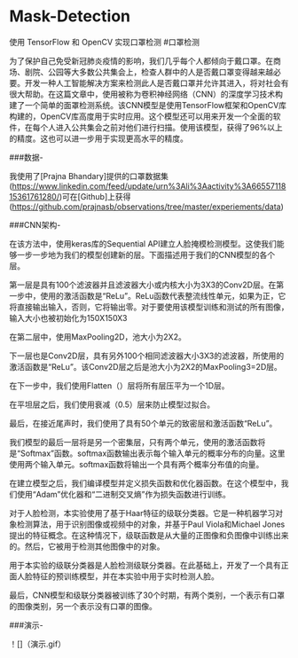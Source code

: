 # Mask-Detection
使用 TensorFlow 和 OpenCV 实现口罩检测
#口罩检测

为了保护自己免受新冠肺炎疫情的影响，我们几乎每个人都倾向于戴口罩。在商场、剧院、公园等大多数公共集会上，检查人群中的人是否戴口罩变得越来越必要。开发一种人工智能解决方案来检测此人是否戴口罩并允许其进入，将对社会有很大帮助。在这篇文章中，使用被称为卷积神经网络（CNN）的深度学习技术构建了一个简单的面罩检测系统。该CNN模型是使用TensorFlow框架和OpenCV库构建的，OpenCV库高度用于实时应用。这个模型还可以用来开发一个全面的软件，在每个人进入公共集会之前对他们进行扫描。使用该模型，获得了96%以上的精度。这也可以进一步用于实现更高水平的精度。


###数据-

我使用了[Prajna Bhandary]提供的口罩数据集(https://www.linkedin.com/feed/update/urn%3Ali%3Aactivity%3A6655711815361761280/)可在[Github]上获得(https://github.com/prajnasb/observations/tree/master/experiements/data)



###CNN架构-

在该方法中，使用keras库的Sequential API建立人脸掩模检测模型。这使我们能够一步一步地为我们的模型创建新的层。下面描述用于我们的CNN模型的各个层。



第一层是具有100个滤波器并且滤波器大小或内核大小为3X3的Conv2D层。在第一步中，使用的激活函数是“ReLu”。ReLu函数代表整流线性单元，如果为正，它将直接输出输入，否则，它将输出零。对于要使用该模型训练和测试的所有图像，输入大小也被初始化为150X150X3



在第二层中，使用MaxPooling2D，池大小为2X2。



下一层也是Conv2D层，具有另外100个相同滤波器大小3X3的滤波器，所使用的激活函数是“ReLu”。该Conv2D层之后是池大小为2X2的MaxPooling3=2D层。



在下一步中，我们使用Flatten（）层将所有层压平为一个1D层。



在平坦层之后，我们使用衰减（0.5）层来防止模型过拟合。



最后，在接近尾声时，我们使用了具有50个单元的致密层和激活函数“ReLu”。



我们模型的最后一层将是另一个密集层，只有两个单元，使用的激活函数将是“Softmax”函数。softmax函数输出表示每个输入单元的概率分布的向量。这里使用两个输入单元。softmax函数将输出一个具有两个概率分布值的向量。


在建立模型之后，我们编译模型并定义损失函数和优化器函数。在这个模型中，我们使用“Adam”优化器和“二进制交叉熵”作为损失函数进行训练。


对于人脸检测，本实验使用了基于Haar特征的级联分类器。它是一种机器学习对象检测算法，用于识别图像或视频中的对象，并基于Paul Viola和Michael Jones提出的特征概念。在这种情况下，级联函数是从大量的正图像和负图像中训练出来的。然后，它被用于检测其他图像中的对象。



用于本实验的级联分类器是人脸检测级联分类器。在此基础上，开发了一个具有正面人脸特征的预训练模型，并在本实验中用于实时检测人脸。



最后，CNN模型和级联分类器被训练了30个时期，有两个类别，一个表示有口罩的图像类别，另一个表示没有口罩的图像。


###演示-

！[]（演示.gif）
